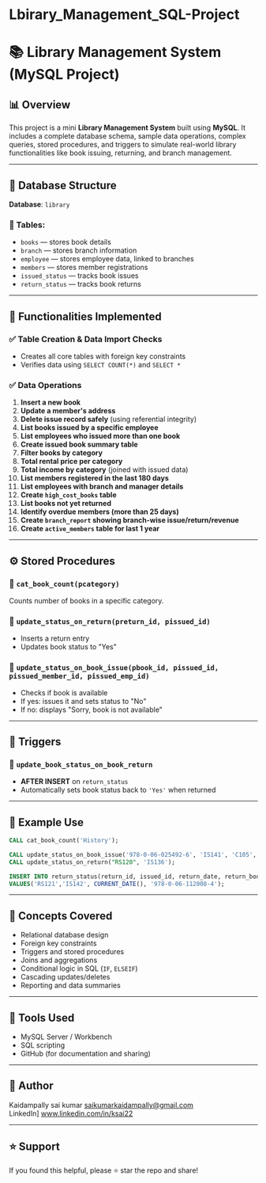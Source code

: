 # Lbirary_Management_SQL-Project
# 📚 Library Management System (MySQL Project)

## 📊 Overview

This project is a mini **Library Management System** built using **MySQL**. It includes a complete database schema, sample data operations, complex queries, stored procedures, and triggers to simulate real-world library functionalities like book issuing, returning, and branch management.

---

## 🧱 Database Structure

**Database**: `library`

### 📌 Tables:
- `books` — stores book details
- `branch` — stores branch information
- `employee` — stores employee data, linked to branches
- `members` — stores member registrations
- `issued_status` — tracks book issues
- `return_status` — tracks book returns

---

## 🔧 Functionalities Implemented

### ✅ Table Creation & Data Import Checks
- Creates all core tables with foreign key constraints
- Verifies data using `SELECT COUNT(*)` and `SELECT *`

### ✅ Data Operations
1. **Insert a new book**  
2. **Update a member's address**  
3. **Delete issue record safely** (using referential integrity)  
4. **List books issued by a specific employee**  
5. **List employees who issued more than one book**  
6. **Create issued book summary table**  
7. **Filter books by category**  
8. **Total rental price per category**  
9. **Total income by category** (joined with issued data)  
10. **List members registered in the last 180 days**  
11. **List employees with branch and manager details**  
12. **Create `high_cost_books` table**  
13. **List books not yet returned**  
14. **Identify overdue members (more than 25 days)**  
15. **Create `branch_report` showing branch-wise issue/return/revenue**  
16. **Create `active_members` table for last 1 year**

---

## ⚙️ Stored Procedures

### 🔹 `cat_book_count(pcategory)`
Counts number of books in a specific category.

### 🔹 `update_status_on_return(preturn_id, pissued_id)`
- Inserts a return entry
- Updates book status to "Yes"

### 🔹 `update_status_on_book_issue(pbook_id, pissued_id, pissued_member_id, pissued_emp_id)`
- Checks if book is available
- If yes: issues it and sets status to "No"
- If no: displays "Sorry, book is not available"

---

## 🧨 Triggers

### 🔹 `update_book_status_on_book_return`
- **AFTER INSERT** on `return_status`
- Automatically sets book status back to `'Yes'` when returned

---

## 📌 Example Use

```sql
CALL cat_book_count('History');

CALL update_status_on_book_issue('978-0-06-025492-6', 'IS141', 'C105', 'E105');
CALL update_status_on_return("RS120", 'IS136');

INSERT INTO return_status(return_id, issued_id, return_date, return_book_isbn) 
VALUES('RS121','IS142', CURRENT_DATE(), '978-0-06-112008-4');
```

---

## 🧠 Concepts Covered

- Relational database design
- Foreign key constraints
- Triggers and stored procedures
- Joins and aggregations
- Conditional logic in SQL (`IF`, `ELSEIF`)
- Cascading updates/deletes
- Reporting and data summaries

---

## 🧰 Tools Used

- MySQL Server / Workbench
- SQL scripting
- GitHub (for documentation and sharing)

---

## 👤 Author

Kaidampally sai kumar 
saikumarkaidampally@gmail.com  
LinkedIn] www.linkedin.com/in/ksai22

---

## ⭐ Support

If you found this helpful, please ⭐ star the repo and share!
